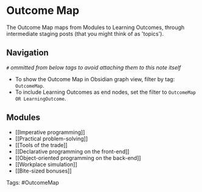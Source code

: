 # Outcome Map
The Outcome Map maps from Modules to Learning Outcomes, through intermediate staging posts (that you might think of as 'topics').

## Navigation
*`#` ommitted from below tags to avoid attaching them to this note itself*

- To show the Outcome Map in Obsidian graph view, filter by tag: `OutcomeMap`.
- To include Learning Outcomes as end nodes, set the filter to  `OutcomeMap OR LearningOutcome`.

## Modules
- [[Imperative programming]]
- [[Practical problem-solving]]
- [[Tools of the trade]]
- [[Declarative programming on the front-end]]
- [[Object-oriented programming on the back-end]]
- [[Workplace simulation]]
- [[Bite-sized bonuses]]

Tags: #OutcomeMap